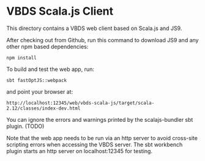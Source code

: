 VBDS Scala.js Client
====================

This directory contains a VBDS web client based on Scala.js and JS9.

After checking out from Github, run this command to download JS9 and any other npm based dependencies:

    npm install

To build and test the web app, run:

    sbt fastOptJS::webpack

and point your browser at:

    http://localhost:12345/web/vbds-scala-js/target/scala-2.12/classes/index-dev.html

You can ignore the errors and warnings printed by the scalajs-bundler sbt plugin. (TODO)

Note that the web app needs to be run via an http server to avoid cross-site scripting errors when accessing the VBDS server.
The sbt workbench plugin starts an http server on localhost:12345 for testing.

